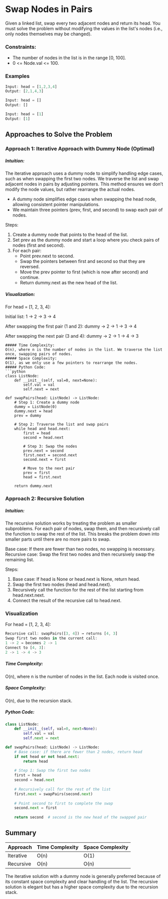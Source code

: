 
# Swap Nodes in Pairs
Given a linked list, swap every two adjacent nodes and return its head. You must solve the problem without modifying the values in the list's nodes (i.e., only nodes themselves may be changed).

### Constraints:
- The number of nodes in the list is in the range [0, 100].
- 0 <= Node.val <= 100.

### Examples
```javascript
Input: head = [1,2,3,4]
Output: [2,1,4,3]

Input: head = []
Output: []

Input: head = [1]
Output: [1]
```

## Approaches to Solve the Problem
### Approach 1: Iterative Approach with Dummy Node (Optimal)
##### Intuition:
The iterative approach uses a dummy node to simplify handling edge cases, such as when swapping the first two nodes. We traverse the list and swap adjacent nodes in pairs by adjusting pointers. This method ensures we don’t modify the node values, but rather rearrange the actual nodes.

- A dummy node simplifies edge cases when swapping the head node, allowing consistent pointer manipulations.
- We maintain three pointers (prev, first, and second) to swap each pair of nodes.

Steps:
1. Create a dummy node that points to the head of the list.
2. Set prev as the dummy node and start a loop where you check pairs of nodes (first and second).
3. For each pair:
   - Point prev.next to second.
   - Swap the pointers between first and second so that they are reversed.
   - Move the prev pointer to first (which is now after second) and continue.
   - Return dummy.next as the new head of the list.
##### Visualization:
For head = [1, 2, 3, 4]:

Initial list:
1 -> 2 -> 3 -> 4

After swapping the first pair (1 and 2):
dummy -> 2 -> 1 -> 3 -> 4

After swapping the next pair (3 and 4):
dummy -> 2 -> 1 -> 4 -> 3
```
##### Time Complexity:
O(n), where n is the number of nodes in the list. We traverse the list once, swapping pairs of nodes.
##### Space Complexity:
O(1), as we only use a few pointers to rearrange the nodes.
##### Python Code:
```python
class ListNode:
    def __init__(self, val=0, next=None):
        self.val = val
        self.next = next

def swapPairs(head: ListNode) -> ListNode:
    # Step 1: Create a dummy node
    dummy = ListNode(0)
    dummy.next = head
    prev = dummy
    
    # Step 2: Traverse the list and swap pairs
    while head and head.next:
        first = head
        second = head.next
        
        # Step 3: Swap the nodes
        prev.next = second
        first.next = second.next
        second.next = first
        
        # Move to the next pair
        prev = first
        head = first.next
    
    return dummy.next
```

### Approach 2: Recursive Solution
##### Intuition: 
The recursive solution works by treating the problem as smaller subproblems. For each pair of nodes, swap them, and then recursively call the function to swap the rest of the list. This breaks the problem down into smaller parts until there are no more pairs to swap.

Base case: If there are fewer than two nodes, no swapping is necessary.
Recursive case: Swap the first two nodes and then recursively swap the remaining list.

Steps:
1. Base case: If head is None or head.next is None, return head.
2. Swap the first two nodes (head and head.next).
3. Recursively call the function for the rest of the list starting from head.next.next.
4. Connect the result of the recursive call to head.next.
### Visualization
For head = [1, 2, 3, 4]:
```rust
Recursive call: swapPairs([3, 4]) → returns [4, 3]
Swap first two nodes in the current call:
1 -> 2 → becomes 2 -> 1
Connect to [4, 3]:
2 -> 1 -> 4 -> 3
```
##### Time Complexity:
O(n), where n is the number of nodes in the list. Each node is visited once.
##### Space Complexity:
O(n), due to the recursion stack.
##### Python Code:
```python
class ListNode:
    def __init__(self, val=0, next=None):
        self.val = val
        self.next = next

def swapPairs(head: ListNode) -> ListNode:
    # Base case: if there are fewer than 2 nodes, return head
    if not head or not head.next:
        return head
    
    # Step 1: Swap the first two nodes
    first = head
    second = head.next
    
    # Recursively call for the rest of the list
    first.next = swapPairs(second.next)
    
    # Point second to first to complete the swap
    second.next = first
    
    return second  # second is the new head of the swapped pair
```
## Summary

| Approach                         | Time Complexity | Space Complexity |
|-----------------------------------|-----------------|------------------|
| Iterative                    | O(n)      | O(1)             |
| Recursive                          | O(n)            | O(n)             |

The iterative solution with a dummy node is generally preferred because of its constant space complexity and clear handling of the list. The recursive solution is elegant but has a higher space complexity due to the recursion stack.
